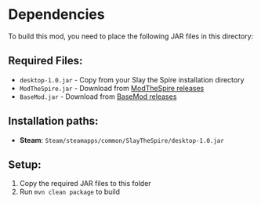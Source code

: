 # Dependencies

To build this mod, you need to place the following JAR files in this directory:

## Required Files:
- `desktop-1.0.jar` - Copy from your Slay the Spire installation directory
- `ModTheSpire.jar` - Download from [ModTheSpire releases](https://github.com/kiooeht/ModTheSpire/releases)
- `BaseMod.jar` - Download from [BaseMod releases](https://github.com/daviscook477/BaseMod/releases)

## Installation paths:
- **Steam**: `Steam/steamapps/common/SlayTheSpire/desktop-1.0.jar`

## Setup:
1. Copy the required JAR files to this folder
2. Run `mvn clean package` to build